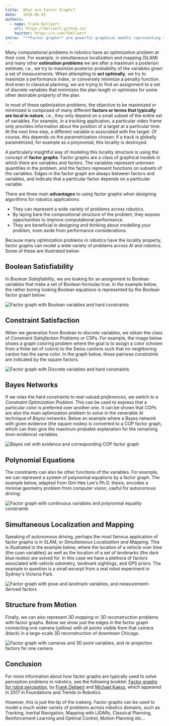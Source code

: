 ```yaml
---
title:  What are Factor Graphs?
date:   2020-06-01
authors:
  - name: Frank Dellaert
    url: https://dellaert.github.io/
    twitter: https://x.com/fdellaert
intro:  "**Factor graphs** are powerful graphical models representing variables and constraints in estimation problems, and are the foundation of GTSAM's optimization.\n\nHere we explain their structure and follow some of their applications in the robotics domain."
---
```


Many computational problems in robotics have an optimization problem at their core. For example, in simultaneous localization and mapping (SLAM) and many other **estimation problems** we are after a maximum a posteriori estimate, i.e., we try to maximize posterior probability of the variables given a set of measurements. When attempting to **act optimally**, we try to maximize a performance index, or conversely minimize a penalty function. And even in classical planning, we are trying to find an assignment to a set of discrete variables that minimizes the plan length or optimizes for some other desirable property of the plan.

In most of these optimization problems, the objective to be maximized or minimized is composed of many different **factors or terms that typically are local in nature**, i.e., they only depend on a small subset of the entire set of variables. For example, in a tracking application, a particular video frame only provides information about the position of a target at a particular time. At the next time step, a different variable is associated with the target. Of course, this depends on the parametrization chosen: if a track is globally parametrized, for example as a polynomial, this locality is destroyed. 

A particularly insightful way of modeling this locality structure is using the concept of **factor graphs**. Factor graphs are a class of graphical models in which there are variables and factors. The variables represent unknown quantities in the problem, and the factors represent functions on subsets of the variables. Edges in the factor graph are always between factors and variables, and indicate that a particular factor depends on a particular variable.

There are three main **advantages** to using factor graphs when designing algorithms for robotics applications:
- They can represent a wide variety of problems across robotics.
- By laying bare the compositional structure of the problem, they expose opportunities to improve computational performance.
- They are beneficial in designing and thinking about modelling your problem, even aside from performance considerations.

Because many optimization problems in robotics have the locality property, factor graphs can model a wide variety of problems across AI and robotics. Some of these are illustrated below:

## Boolean Satisfiability

In *Boolean Satisfiability*, we are looking for an assignment to Boolean variables that make a set of Boolean formulas true. In the example below, the rather boring looking Boolean equations is represented by the Boolean factor graph below:

![Factor graph with Boolean variables and hard constraints](/_static/fg-images/image6.png "Factor graph with Boolean variables and hard constraints")


## Constraint Satisfaction

When we generalize from Boolean to *discrete* variables, we obtain the class of *Constraint Satisfaction Problems* or CSPs. For example, the image below shows a graph coloring problem where the goal is to assign a color (chosen from a finite set of colors) to the Swiss cantons such that no neighboring canton has the same color. In the graph below, these pairiwse *constraints* are indicated by the square factors.

![Factor graph with Discrete variables and hard constraints](/_static/fg-images/image3.png "Factor graph with Discrete variables and hard constraints")

## Bayes Networks

If we relax the hard constraints to real-valued *preferences*, we switch to a *Constraint Optimization Problem*. This can be used to express that a particular color is preferred over another one. It can be shown that *COPs* are also the main optimization problem to solve in the venerable AI technique of *Bayes networks*. Below an example where a Bayes network with given evidence (the square nodes) is converted to a COP factor graph, which can then give the maximum probable explanation for the remaining (non-evidence) variables.


![Bayes net with evidence and corresponding COP factor graph](/_static/fg-images/image5.png "Bayes net with evidence and corresponding COP factor graph")


## Polynomial Equations

The constraints can also be other functions of the variables. For example, we can represent a system of polynomial equations by a factor graph. The example below, adapted from Gim Hee Lee's Ph.D. thesis, encodes a minimal geometry problem from computer vision, useful for autonomous driving:

![Factor graph with continuous variables and polynomial equality constraints](/_static/fg-images/image2.png "Factor graph with continuous variables and polynomial equality constraints")


## Simultaneous Localization and Mapping

Speaking of autonomous driving, perhaps the most famous application of factor graphs is in SLAM, or *Simultaneous Localization and Mapping*. This is illustrated in the example below, where the location of a vehicle over time (the cyan variables) as well as the location of a set of landmarks (the dark blue nodes) are solved for. In this case we have a plethora of factors associated with vehicle odometry, landmark sightings, and GPS priors. The example in question is a small excerpt from a real robot experiment in Sydney's Victoria Park.

![Factor graph with pose and landmark variables, and measurement-derived factors](/_static/fg-images/image1.png "Factor graph with pose and landmark variables, and measurement-derived factors")


## Structure from Motion

Finally, we can also represent *3D mapping* or *3D reconstruction* problems with factor graphs. Below we show just the edges in the factor graph connecting one camera (yellow) with all points visible from that camera (black) in a large-scale 3D reconstruction of downtown Chicago.

![Factor graph with cameras and 3D point variables, and re-projection factors for one camera](/_static/fg-images/image4.png "Factor graph with cameras and 3D point variables, and re-projection factors for one camera")

## Conclusion

For more information about how factor graphs are typically used to solve perception problems in robotics, see the following booklet: [Factor graphs for robot perception](https://dellaert.github.io/files/Dellaert17fnt.pdf), by [Frank Dellaert](https://dellaert.github.io) and [Michael Kaess](https://frc.ri.cmu.edu/~kaess/), which appeared in 2017 in Foundations and Trends in Robotics.

However, this is just the tip of the iceberg. Factor graphs can be used to model a much wider variety of problems across robotics domains, such as Tracking, Inertial Navigation, Mapping with LIDARs, Classical Planning, Reinforcement Learning and Optimal Control, Motion Planning etc...



